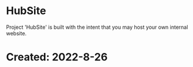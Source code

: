 # HubSite
Project 'HubSite' is built with the intent that you may host your own internal website.

# Created: 2022-8-26
